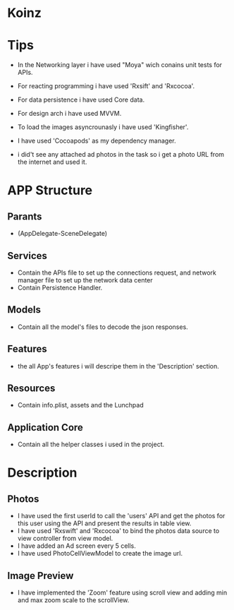 # Koinz

#  Tips

- In the Networking layer i have used "Moya" wich conains unit tests for APIs.

- For reacting programming i have used 'Rxsift' and 'Rxcocoa'.

- For data persistence i have used Core data.

- For design arch i have used MVVM.

-  To load the images asyncrounasly i have used 'Kingfisher'.

- I have used 'Cocoapods' as my dependency manager.

- i did't see any attached ad photos in the task so i get a photo URL from the internet and used it.

# APP Structure

## Parants
- (AppDelegate-SceneDelegate)

## Services
- Contain the APIs file to set up the connections request, and network manager file to set up the network data center
- Contain Persistence Handler.

## Models
- Contain all the model's files to decode the json responses.

## Features
- the all App's features i will descripe them in the 'Description' section.

## Resources
- Contain info.plist, assets and the Lunchpad

## Application Core
- Contain all the helper classes i used in the project.


# Description


## Photos

- I have used the first userId to call the 'users' API and get the photos for this user using the API and present the results in table view.
- I have used 'Rxswift' and 'Rxcocoa' to bind the photos data source to view controller from view model.
- I have added an Ad screen every 5 cells.
- I have used PhotoCellViewModel to create the image url.

## Image Preview

- I have implemented the 'Zoom' feature using scroll view and adding min and max zoom scale to the scrollView.
